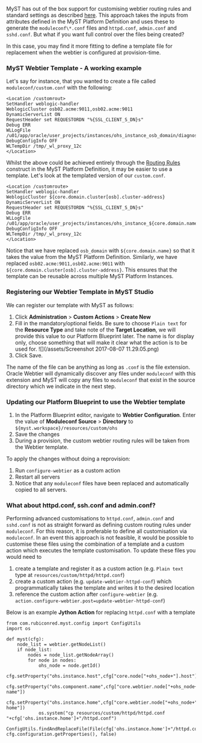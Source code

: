 MyST has out of the box support for customising webtier routing rules and standard settings as described [here](https://docs.rubiconred.com/myst-studio/platform/resources/weblogic/servers/web-tier.html). This approach takes the inputs from attributes defined in the MyST Platform Definition and uses these to generate the `moduleconf\*.conf` files and `httpd.conf`, `admin.conf` and `sshd.conf`. But what if you want full control over the files being created? 

In this case, you may find it more fitting to define a template file for replacement when the webtier is configured at provision-time. 

### MyST Webtier Template - A working example

Let's say for instance, that you wanted to create a file called `moduleconf/custom.conf` with the following:

```
<Location /customrout>
SetHandler weblogic-handler
WeblogicCluster osb02.acme:9011,osb02.acme:9011
DynamicServerList ON
RequestHeader set REQUESTORDN "%{SSL_CLIENT_S_DN}s"
Debug ERR
WLLogFile /u01/app/oracle/user_projects/instances/ohs_instance_osb_domain/diagnostics/logs/OHS/osb_domain/wlproxy_advies.log
DebugConfigInfo OFF
WLTempDir /tmp/_wl_proxy_12c
</Location>
```

Whilst the above could be achieved entirely through the [Routing Rules](https://docs.rubiconred.com/myst-studio/platform/resources/weblogic/servers/web-tier.html) construct in the MyST Platform Definition, it may be easier to use a template. Let's look at the templated version of our `custom.conf`.

```
<Location /customroute>
SetHandler weblogic-handler
WeblogicCluster ${core.domain.cluster[osb].cluster-address}
DynamicServerList ON
RequestHeader set REQUESTORDN "%{SSL_CLIENT_S_DN}s"
Debug ERR
WLLogFile /u01/app/oracle/user_projects/instances/ohs_instance_${core.domain.name}/diagnostics/logs/OHS/${core.domain.name}/wlproxy_advies.log
DebugConfigInfo OFF
WLTempDir /tmp/_wl_proxy_12c
</Location>
```

Notice that we have replaced `osb_domain` with `${core.domain.name}` so that it takes the value from the MyST Platform Definition. Similarly, we have replaced `osb02.acme:9011,osb02.acme:9011` with `${core.domain.cluster[osb].cluster-address}`. This ensures that the template can be reusable across multiple MyST Platform Instances.

### Registering our Webtier Template in MyST Studio

We can register our template with MyST as follows:

1. Click **Administration** > **Custom Actions** > **Create New**
2. Fill in the mandatory/optional fields. Be sure to choose `Plain text` for the **Resource Type** and take note of the **Target Location**, we will provide this value to our Platform Blueprint later. The name is for display only, choose something that will make it clear what the action is to be used for.
![](/assets/Screenshot 2017-08-07 11.29.05.png)
3. Click Save.

The name of the file can be anything as long as `.conf` is the file extension. Oracle Webtier will dynamically discover any files under `moduleconf` with this extension and MyST will copy any files to `moduleconf` that exist in the source directory which we indicate in the next step.

### Updating our Platform Blueprint to use the Webtier template

1. In the Platform Blueprint editor, navigate to **Webtier Configuration**. Enter the value of **Moduleconf Source** > **Directory** to `${myst.workspace}/resources/custom/ohs`
2. Save the changes
3. During a provision, the custom webtier routing rules will be taken from the Webtier template.

To apply the changes without doing a reprovision:
1. Run `configure-webtier` as a custom action
2. Restart all servers
3. Notice that any `moduleconf` files have been replaced and automatically copied to all servers.

### What about httpd.conf, ssh.conf and admin.conf?

Performing advanced customisations to `httpd.conf`, `admin.conf` and `sshd.conf` is not as straight forward as defining custom routing rules under `moduleconf`. For this reason, it is preferable to define all customisation via `moduleconf`. In an event this approach is not feasible, it would be possible to customise these files using the combination of a template and a custom action which executes the template customisation.
To update these files you would need to 
1. create a template and register it as a custom action (e.g. `Plain text` type at `resources/custom/httpd/httpd.conf`)
2. create a custom action (e.g. `update-webtier-httpd-conf`) which programmatically takes the template and writes it to the desired location
3. reference the custom action after `configure-webtier` (e.g. `action.configure-webtier.post=update-webtier-httpd-conf`)

Below is an example **Jython Action** for replacing `httpd.conf` with a template 

```
from com.rubiconred.myst.config import ConfigUtils
import os

def myst(cfg):
    node_list = webtier.getNodeList()
    if node_list:
        nodes = node_list.getNodeArray()
        for node in nodes:
            ohs_node = node.getId()
            cfg.setProperty("ohs.instance.host",cfg["core.node["+ohs_node+"].host"])
            cfg.setProperty("ohs.component.name",cfg["core.webtier.node["+ohs_node+"].component-name"])
            cfg.setProperty("ohs.instance.home",cfg["core.webtier.node["+ohs_node+"].instance-home"])
            os.system("cp resources/custom/httpd/httpd.conf "+cfg['ohs.instance.home']+"/httpd.conf")
            ConfigUtils.findAndReplaceFile(File(cfg['ohs.instance.home']+"/httpd.conf"), cfg.configuration.getProperties(), false)
```